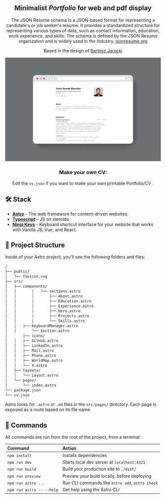 <div align="center">
<h2>
    Minimalist <em>Portfolio</em> for web and pdf display
</h2>
<p>
The JSON Resume schema is a JSON-based format for representing a candidate's or job seeker's resume. It provides a standardized structure for representing various types of data, such as contact information, education, work experience, and skills. The schema is defined by the JSON Resume organization and is widely used in the industry. <a href="https://jsonresume.org/schema/">jsonresume.org</a>
</p>

<p>
Based in the design of <a href="https://github.com/BartoszJarocki/cv">Bartosz Jarocki</a>

</p>

<img src="portada.png"></img>

### Make your own CV:

Edit the `cv.json` if you want to make your own printable Portfolio/CV .

</div>

## 🛠️ Stack

- [**Astro**](https://astro.build/) - The web framework for content-driven websites.
- [**Typescript**](https://www.typescriptlang.org/) - JS on steroids
- [**Ninja Keys**](https://github.com/ssleptsov/ninja-keys) - Keyboard shortcut interface for your website that works with Vanilla JS, Vue, and React.

## 🚀 Project Structure

Inside of your Astro project, you'll see the following folders and files:

```text
/
├── public/
│   └── favicon.svg
├── src/
│   ├── components/
│   │		│	└── sections.astro
│   │		│		├── About.astro
│   │		│		├── Education.astro
│   │		│		├── Experience.astro
│   │		│		├── Hero.astro
│   │		│		├── Projects.astro
│   │		│		└── Skills.astro
│   │   ├── KeyboardManager.astro
│   │		└── Section.astro
│		├── icons/
│   │   ├── GitHub.astro
│   │   ├── LinkedIn.astro
│   │   ├── Mail.astro
│   │   ├── Phone.astro
│   │   ├── WorldMap.astro
│   │   └── X.astro
│   ├── layouts/
│   │   └── Layout.astro
│   └── pages/
│       └── index.astro
└── package.json
└── cv.json
```

Astro looks for `.astro` or `.md` files in the `src/pages/` directory. Each page is exposed as a route based on its file name.

## 🧞 Commands

All commands are run from the root of the project, from a terminal:

| Command                   | Action                                           |
| :------------------------ | :----------------------------------------------- |
| `npm install`             | Installs dependencies                            |
| `npm run dev`             | Starts local dev server at `localhost:4321`      |
| `npm run build`           | Build your production site to `./dist/`          |
| `npm run preview`         | Preview your build locally, before deploying     |
| `npm run astro ...`       | Run CLI commands like `astro add`, `astro check` |
| `npm run astro -- --help` | Get help using the Astro CLI                     |
